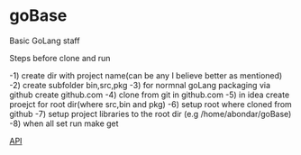 # goBase
Basic GoLang staff

Steps before clone and run

-1) create dir with project name(can be any I believe better as mentioned)
-2) create subfolder bin,src,pkg
-3) for normnal goLang packaging via github create github.com
-4) clone from git in github.com
-5) in idea create proejct for root dir(where src,bin and pkg)
-6) setup root where cloned from github
-7) setup project libraries to the root dir (e.g /home/abondar/goBase)
-8) when all set run make get

[API](doc/readme.md)
